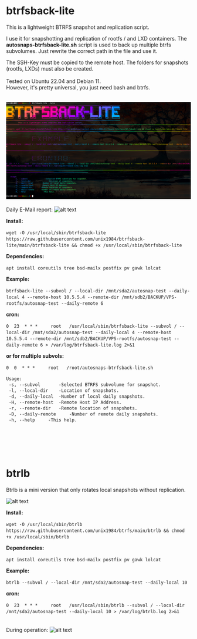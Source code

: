 # btrfsback-lite
This is a lightweight BTRFS snapshot and replication script.

I use it for snapshotting and replication of rootfs / and LXD containers.
The **autosnaps-btrfsback-lite.sh** script is used to back up multiple btrfs subvolumes. 
Just rewrite the correct path in the file and use it.

The SSH-Key must be copied to the remote host.
The folders for snapshots (rootfs, LXDs) must also be created.
<br/>
<br/>
Tested on Ubuntu 22.04 and Debian 11.
<br/>
However, it's pretty universal, you just need bash and btrfs.
<br/>
<br/>
	  
![alt text](https://raw.githubusercontent.com/unix1984/btrfs/main/img/btrfsback-lite-help.png)
<br/>
<br/>
Daily E-Mail report:
![alt text](https://raw.githubusercontent.com/unix1984/btrfsback-lite/main/img/Backup-Email-Report.png)
<br/>

**Install:**

```wget -O /usr/local/sbin/btrfsback-lite https://raw.githubusercontent.com/unix1984/btrfsback-lite/main/btrfsback-lite && chmod +x /usr/local/sbin/btrfsback-lite```


**Dependencies:**

```apt install coreutils tree bsd-mailx postfix pv gawk lolcat```


**Example:**

```btrfsback-lite --subvol / --local-dir /mnt/sda2/autosnap-test --daily-local 4 --remote-host 10.5.5.4 --remote-dir /mnt/sdb2/BACKUP/VPS-rootfs/autosnap-test --daily-remote 6```



**cron:**

```0  23  * * *     root   /usr/local/sbin/btrfsback-lite --subvol / --local-dir /mnt/sda2/autosnap-test --daily-local 4 --remote-host 10.5.5.4 --remote-dir /mnt/sdb2/BACKUP/VPS-rootfs/autosnap-test --daily-remote 6 > /var/log/btrfsback-lite.log 2>&1```


**or for multiple subvols:**

```0  0  * * *     root   /root/autosnaps-btrfsback-lite.sh```



```
Usage:
 -s, --subvol		-Selected BTRFS subvolume for snapshot.
 -l, --local-dir	-Location of snapshots.
 -d, --daily-local	-Number of local daily snapshots.
 -H, --remote-host	-Remote Host IP Address.
 -r, --remote-dir	-Remote location of snapshots.
 -D, --daily-remote     -Number of remote daily snapshots.
 -h, --help		-This help.
```

<br/>
<br/>
<br/>
<br/>

# btrlb
Btrlb is a mini version that only rotates local snapshots without replication.

![alt text](https://raw.githubusercontent.com/unix1984/btrfs/main/img/btrlb-help.png)

**Install:**

```wget -O /usr/local/sbin/btrlb https://raw.githubusercontent.com/unix1984/btrfs/main/btrlb && chmod +x /usr/local/sbin/btrlb```


**Dependencies:**

```apt install coreutils tree bsd-mailx postfix pv gawk lolcat```


**Example:**

```btrlb --subvol / --local-dir /mnt/sda2/autosnap-test --daily-local 10```



**cron:**

```0  23  * * *     root   /usr/local/sbin/btrlb --subvol / --local-dir /mnt/sda2/autosnap-test --daily-local 10 > /var/log/btrlb.log 2>&1```
<br/>
<br/>
<br/>
During operation:
![alt text](https://raw.githubusercontent.com/unix1984/btrfs/main/img/btrlb-operation.png)


